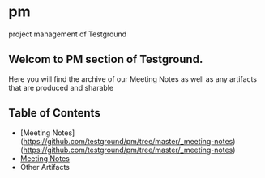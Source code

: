 # pm
project management of Testground

## Welcom to PM section of Testground. 

Here you will find the archive of our Meeting Notes as well as any artifacts that are produced and sharable


## Table of Contents

- [Meeting Notes] (https://github.com/testground/pm/tree/master/_meeting-notes)(https://github.com/testground/pm/tree/master/_meeting-notes)
- [Meeting Notes](https://github.com/ipfs/testground/blob/master/_meeting-notes/2020-04-08.md)
- Other Artifacts


